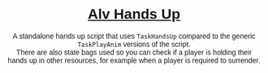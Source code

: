 # <h1 style='font-family: Arial; text-align: center; align-items: center; text-decoration: underline;'>Alv Hands Up</h1>

<p style='font-family: Arial; text-align: center;'>A standalone hands up script that uses <code>TaskHandsUp</code> compared to the generic <code>TaskPlayAnim</code> versions of the script.<br> There are also state bags used so you can check if a player is holding their hands up in other resources, for example when a player is required to surrender.</p>
